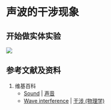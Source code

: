 # 声波的干涉现象

## 开始做实体实验

![](/images/波/声/声波的干涉现象/1a1.jpg)

## 参考文献及资料

1. 维基百科
	- [Sound](https://en.wikipedia.org/wiki/Sound) | [声音](https://zh.wikipedia.org/wiki/声音) 
	- [Wave interference](https://en.wikipedia.org/wiki/Wave_interference) | [干涉 (物理学)](https://zh.wikipedia.org/wiki/%E5%B9%B2%E6%B6%89_(%E7%89%A9%E7%90%86%E5%AD%A6)) 